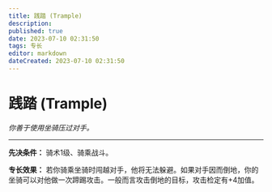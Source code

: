 ```yaml
---
title: 践踏 (Trample)
description: 
published: true
date: 2023-07-10 02:31:50
tags: 专长
editor: markdown
dateCreated: 2023-07-10 02:31:50
---
```


# 践踏 (Trample)

_你善于使用坐骑压过对手。_

* * *

**先决条件：** 骑术1级、骑乘战斗。

**专长效果：** 若你骑乘坐骑时闯越对手，他将无法躲避。如果对手因而倒地，你的坐骑可以对他做一次蹄踢攻击。一般而言攻击倒地的目标，攻击检定有+4加值。

